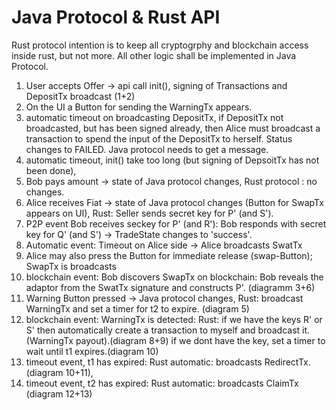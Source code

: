 # Java Protocol & Rust API

Rust protocol intention is to keep all cryptogrphy and blockchain access inside rust, but not more. All other logic shall be implemented in Java Protocol.

1. User accepts Offer -> api call init(), signing of Transactions and DepositTx broadcast (1+2)
2. On the UI a Button for sending the WarningTx appears.
1. automatic timeout on broadcasting DepositTx, if DepositTx not broadcasted, but has been signed already,
   then Alice must broadcast a transaction to spend the input of the DepositTx to herself. Status changes to FAILED. Java protocol needs to get a message.
2. automatic timeout, init() take too long (but signing of DepsoitTx has not been done),
3. Bob pays amount -> state of Java protocol changes, Rust protocol : no changes.
4. Alice receives Fiat -> state of Java protocol changes (Button for SwapTx appears on UI), Rust: Seller sends secret key for P'  (and S').
4. P2P event Bob receives seckey for P' (and R'):  Bob responds with secret key for Q' (and S') -> TradeState changes to 'success'.
7. Automatic event: Timeout on Alice side -> Alice broadcasts SwatTx
8. Alice may also press the Button for immediate release (swap-Button); SwapTx is broadcasts
6. blockchain event: Bob discovers SwapTx on blockchain: Bob reveals the adaptor from the SwatTx signature and constructs P'. (diagramm 3+6)
10. Warning Button pressed -> Java protocol changes, Rust: broadcast WarningTx and set a timer for t2 to expire. (diagram 5)
11. blockchain event: WarningTx is detected: Rust: if we have the keys R' or S' then automatically create a transaction to myself and broadcast it. (WarningTx payout).(diagram 8+9)
    if we dont have the key, set a timer to wait until t1 expires.(diagram 10)
12. timeout event, t1 has expired: Rust automatic: broadcasts RedirectTx.(diagram 10+11),
13. timeout event, t2 has expired: Rust automatic: broadcasts ClaimTx (diagram 12+13)
